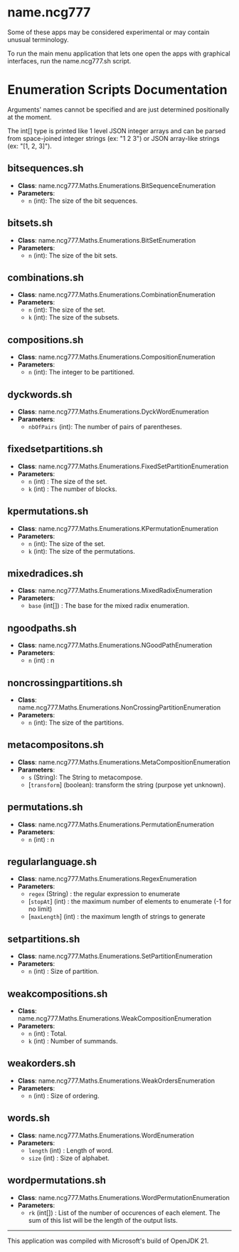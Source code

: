 # name.ncg777
Some of these apps may be considered experimental or may contain unusual terminology.

To run the main menu application that lets one open the apps with graphical interfaces, run the name.ncg777.sh script.

# Enumeration Scripts Documentation
Arguments' names cannot be specified and are just determined positionally at the moment.

The int[] type is printed like 1 level JSON integer arrays and can be parsed from space-joined integer strings (ex: "1 2 3") or JSON array-like strings (ex: "[1, 2, 3]").

## bitsequences.sh
- **Class**: name.ncg777.Maths.Enumerations.BitSequenceEnumeration
- **Parameters**: 
  - `n` (int): The size of the bit sequences.
  
## bitsets.sh
- **Class**: name.ncg777.Maths.Enumerations.BitSetEnumeration
- **Parameters**: 
  - `n` (int): The size of the bit sets.

## combinations.sh
- **Class**: name.ncg777.Maths.Enumerations.CombinationEnumeration
- **Parameters**: 
  - `n` (int): The size of the set.
  - `k` (int): The size of the subsets.

## compositions.sh
- **Class**: name.ncg777.Maths.Enumerations.CompositionEnumeration
- **Parameters**: 
  - `n` (int): The integer to be partitioned.

## dyckwords.sh
- **Class**: name.ncg777.Maths.Enumerations.DyckWordEnumeration
- **Parameters**: 
  - `nbOfPairs` (int): The number of pairs of parentheses.

## fixedsetpartitions.sh
- **Class**: name.ncg777.Maths.Enumerations.FixedSetPartitionEnumeration
- **Parameters**: 
  - `n` (int) : The size of the set.
  - `k` (int) : The number of blocks.

## kpermutations.sh
- **Class**: name.ncg777.Maths.Enumerations.KPermutationEnumeration
- **Parameters**: 
  - `n` (int): The size of the set.
  - `k` (int): The size of the permutations.

## mixedradices.sh
- **Class**: name.ncg777.Maths.Enumerations.MixedRadixEnumeration
- **Parameters**: 
  - `base` (int[]) : The base for the mixed radix enumeration.

## ngoodpaths.sh
- **Class**: name.ncg777.Maths.Enumerations.NGoodPathEnumeration
- **Parameters**: 
  - `n` (int) : n

## noncrossingpartitions.sh
- **Class**: name.ncg777.Maths.Enumerations.NonCrossingPartitionEnumeration
- **Parameters**: 
  - `n` (int): The size of the partitions.
  
## metacompositons.sh
- **Class**: name.ncg777.Maths.Enumerations.MetaCompositionEnumeration
- **Parameters**: 
  - `s` (String): The String to metacompose.
  - [`transform`] (boolean): transform the string (purpose yet unknown).
  
## permutations.sh
- **Class**: name.ncg777.Maths.Enumerations.PermutationEnumeration
- **Parameters**: 
  - `n` (int) : n
  
## regularlanguage.sh
- **Class**: name.ncg777.Maths.Enumerations.RegexEnumeration
- **Parameters**:
  - `regex` (String) : the regular expression to enumerate
  - [`stopAt`] (int) : the maximum number of elements to enumerate (-1 for no limit)
  - [`maxLength`] (int) : the maximum length of strings to generate
  
## setpartitions.sh
- **Class**: name.ncg777.Maths.Enumerations.SetPartitionEnumeration
- **Parameters**: 
  - `n` (int) : Size of partition.

## weakcompositions.sh
- **Class**: name.ncg777.Maths.Enumerations.WeakCompositionEnumeration
- **Parameters**: 
  - `n` (int) : Total.
  - `k` (int) : Number of summands.

## weakorders.sh
- **Class**: name.ncg777.Maths.Enumerations.WeakOrdersEnumeration
- **Parameters**: 
  - `n` (int) : Size of ordering.
  
## words.sh
- **Class**: name.ncg777.Maths.Enumerations.WordEnumeration
- **Parameters**: 
  - `length` (int) : Length of word.
  - `size` (int) : Size of alphabet.

## wordpermutations.sh
- **Class**: name.ncg777.Maths.Enumerations.WordPermutationEnumeration
- **Parameters**: 
  - `rk` (int[]) : List of the number of occurences of each element. The sum of this list will be the length of the output lists.

---
This application was compiled with Microsoft's build of OpenJDK 21.
